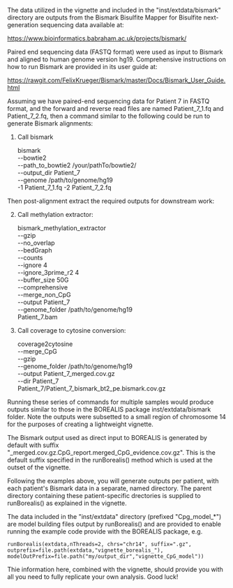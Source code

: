 The data utilized in the vignette and included in the "inst/extdata/bismark"
directory are outputs from the Bismark Bisulfite Mapper
for Bisulfite next-generation sequencing data available at:

https://www.bioinformatics.babraham.ac.uk/projects/bismark/

Paired end sequencing data (FASTQ format) were used as input to Bismark and
aligned to human genome version hg19. Comprehensive instructions on how to run
Bismark are provided in its user guide at:

https://rawgit.com/FelixKrueger/Bismark/master/Docs/Bismark_User_Guide.html

Assuming we have paired-end sequencing data for Patient 7 in FASTQ format, and the
forward and reverse read files are named Patient_7_1.fq and Patient_7_2.fq,
then a command similar to the following could be run to generate Bismark
alignments:

1) Call bismark 

    bismark \
    --bowtie2 \
    --path_to_bowtie2 /your/pathTo/bowtie2/ \
    --output_dir Patient_7 \
    --genome /path/to/genome/hg19 \
    -1 Patient_7_1.fq -2 Patient_7_2.fq


Then post-alignment extract the required outputs for downstream work:

2) Call methylation extractor:
 
    bismark_methylation_extractor \
    --gzip \
    --no_overlap \
    --bedGraph \
    --counts \
    --ignore 4 \
    --ignore_3prime_r2 4 \
    --buffer_size 50G \
    --comprehensive \
    --merge_non_CpG \
    --output Patient_7 \
    --genome_folder /path/to/genome/hg19 \
    Patient_7.bam

3) Call coverage to cytosine conversion:

    coverage2cytosine \
    --merge_CpG \
    --gzip \
    --genome_folder /path/to/genome/hg19 \
    --output Patient_7_merged.cov.gz \
    --dir Patient_7 \
    Patient_7/Patient_7_bismark_bt2_pe.bismark.cov.gz

Running these series of commands for multiple samples would produce outputs
similar to those in the BOREALIS package inst/extdata/bismark folder. Note the
outputs were subsetted to a small region of chromosome 14 for the purposes of
creating a lightweight vignette.

The Bismark output used as direct input to BOREALIS is generated by default with
suffix "_merged.cov.gz.CpG_report.merged_CpG_evidence.cov.gz". This is the
default suffix specified in the runBorealis() method which is used at the outset
of the vignette.

Following the examples above, you will generate outputs per patient, with each
patient's Bismark data in a separate, named directory. The parent directory
containing these patient-specific drectories is supplied to runBorealis() as
explained in the vignette.

The data included in the "inst/extdata" directory (prefixed "Cpg_model_*") are
model building files output by runBorealis() and are provided to enable running
the example code provide with the BOREALIS package, e.g.

    runBorealis(extdata,nThreads=2, chrs="chr14", suffix=".gz",
    outprefix=file.path(extdata,"vignette_borealis_"),
    modelOutPrefix=file.path("my/output_dir","vignette_CpG_model"))


Thie information here, combined with the vignette, should provide you with all
you need to fully replicate your own analysis. Good luck!
